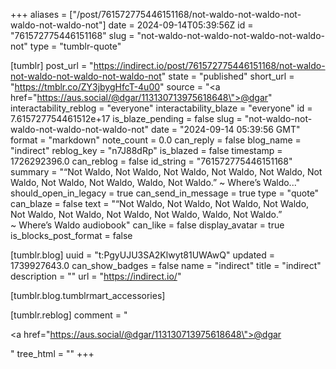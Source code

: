 +++
aliases = ["/post/761572775446151168/not-waldo-not-waldo-not-waldo-not-waldo-not"]
date = 2024-09-14T05:39:56Z
id = "761572775446151168"
slug = "not-waldo-not-waldo-not-waldo-not-waldo-not"
type = "tumblr-quote"

[tumblr]
post_url = "https://indirect.io/post/761572775446151168/not-waldo-not-waldo-not-waldo-not-waldo-not"
state = "published"
short_url = "https://tmblr.co/ZY3jbygHfcT-4u00"
source = "<a href=\"https://aus.social/@dgar/113130713975618648\">@dgar</a>"
interactability_reblog = "everyone"
interactability_blaze = "everyone"
id = 7.615727754461512e+17
is_blaze_pending = false
slug = "not-waldo-not-waldo-not-waldo-not-waldo-not"
date = "2024-09-14 05:39:56 GMT"
format = "markdown"
note_count = 0.0
can_reply = false
blog_name = "indirect"
reblog_key = "n7J88dRp"
is_blazed = false
timestamp = 1726292396.0
can_reblog = false
id_string = "761572775446151168"
summary = "“Not Waldo, Not Waldo, Not Waldo, Not Waldo, Not Waldo, Not Waldo, Not Waldo, Not Waldo, Waldo, Not Waldo.” ~ Where’s Waldo..."
should_open_in_legacy = true
can_send_in_message = true
type = "quote"
can_blaze = false
text = "“Not Waldo, Not Waldo, Not Waldo, Not Waldo, Not Waldo, Not Waldo, Not Waldo, Not Waldo, Waldo, Not Waldo.”<br/>~ Where’s Waldo audiobook"
can_like = false
display_avatar = true
is_blocks_post_format = false

[tumblr.blog]
uuid = "t:PgyUJU3SA2Klwyt81UWAwQ"
updated = 1739927643.0
can_show_badges = false
name = "indirect"
title = "indirect"
description = ""
url = "https://indirect.io/"

[tumblr.blog.tumblrmart_accessories]

[tumblr.reblog]
comment = "<p><a href=\"https://aus.social/@dgar/113130713975618648\">@dgar</a></p>"
tree_html = ""
+++
